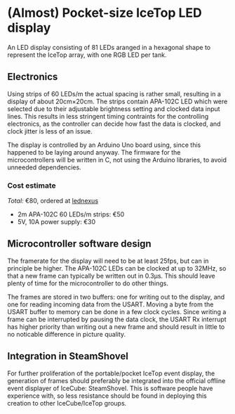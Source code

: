 # (Almost) Pocket-size IceTop LED display

An LED display consisting of 81 LEDs aranged in a hexagonal shape
to represent the IceTop array, with one RGB LED per tank.


## Electronics

Using strips of 60 LEDs/m the actual spacing is rather small, resulting in
a display of about 20cm×20cm. The strips contain APA-102C LED which were
selected due to their adjustable brightness setting and clocked data input
lines. This results in less stringent timing contraints for the controlling
electronics, as the controller can decide how fast the data is clocked, and
clock jitter is less of an issue.

The display is controlled by an Arduino Uno board using, since this happened
to be laying around anyway. The firmware for the microcontrollers will be
written in C, not using the Arduino libraries, to avoid unneeded dependencies.

### Cost estimate

*Total:* €80, ordered at [lednexus](http://lednexus.de)
* 2m APA-102C 60 LEDs/m strips: €50
* 5V, 10A power supply: €30


## Microcontroller software design

The framerate for the display will need to be at least 25fps, but can in
principle be higher. The APA-102C LEDs can be clocked at up to 32MHz, so that
a new frame can typically be written out in 0.3µs. This should leave plenty of
time for the microcontroller to do other things.

The frames are stored in two buffers: one for writing out to the display, and
one for reading incoming data from the USART. Moving a byte from the USART
buffer to memory can be done in a few clock cycles. Since writing a frame can
be interrupted by pausing the data clock, the USART Rx interrupt has higher
priority than writing out a new frame and should result in little to no
noticable difference in picture quality.


## Integration in SteamShovel

For further proliferation of the portable/pocket IceTop event display, the
generation of frames should preferably be integrated into the official offline
event displayer of IceCube: SteamShovel.
This is software people have experience with, so less resistance should be
found in deploying this creation to other IceCube/IceTop groups.

